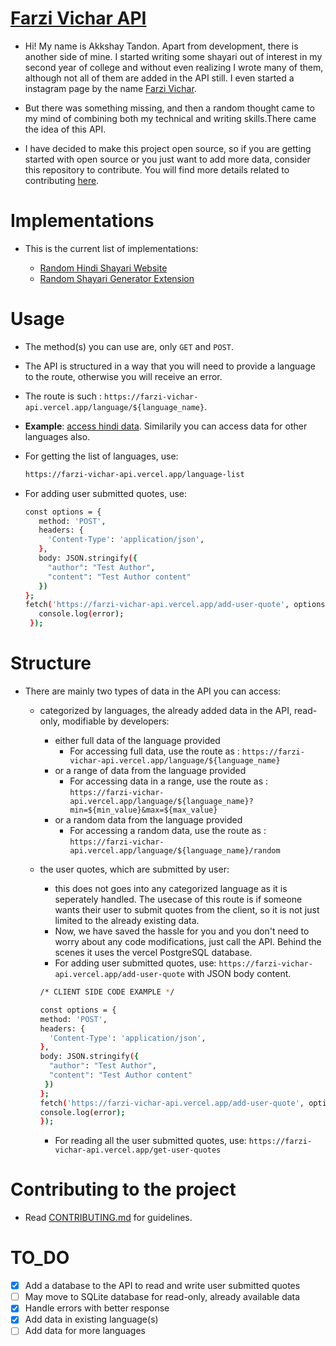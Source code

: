 # [Farzi Vichar API](https://github.com/akkshayTandon/farzi-vichar-api)
- Hi! My name is Akkshay Tandon. Apart from development, there is another side of mine.
I started writing some shayari out of interest in my second year of college and without even realizing I wrote many of them, although not all of them are added in the API still.
I even started a instagram page by the name [Farzi Vichar](https://www.instagram.com/farzivichar/).

- But there was something missing, and then a random thought came to my mind of combining both my technical and writing skills.There came the idea of this API. 

- I have decided to make this project open source, so if you are getting started with open source or you just want to add more data, consider this repository to contribute. You will find more details related to contributing [here](/docs/README.md).

# Implementations
 - This is the current list of implementations:

   - [Random Hindi Shayari Website](https://hindi-shayari.netlify.app/)
   - [Random Shayari Generator Extension](https://microsoftedge.microsoft.com/addons/detail/niaelonohcpmicnibpfegdkndgciphbe)

# Usage
 - The method(s) you can use are, only `GET` and `POST`.
 - The API is structured in a way that you will need to provide a language to the route, otherwise you will receive an error.
 - The route is such : `https://farzi-vichar-api.vercel.app/language/${language_name}`.
 - **Example**: [access hindi data](https://farzi-vichar-api.vercel.app/language/hindi). Similarily you can access data for other languages also.
 - For getting the list of languages, use:
 
   ```bash
   https://farzi-vichar-api.vercel.app/language-list
   ```
 - For adding user submitted quotes, use:

   ```bash
   const options = {
      method: 'POST',
      headers: {
        'Content-Type': 'application/json',
      },
      body: JSON.stringify({
        "author": "Test Author",
        "content": "Test Author content"
      })
   };
   fetch('https://farzi-vichar-api.vercel.app/add-user-quote', options).then(response => response.json()).then(data => console.log(data)).catch((error) => {
      console.log(error);
    });
   ```

# Structure
 - There are mainly two types of data in the API you can access:
    - categorized by languages, the already added data in the API, read-only, modifiable by developers:
      - either full data of the language provided
        - For accessing full data, use the route as : `https://farzi-vichar-api.vercel.app/language/${language_name}`
      - or a range of data from the language provided
        - For accessing data in a range, use the route as : `https://farzi-vichar-api.vercel.app/language/${language_name}?min=${min_value}&max=${max_value}`
      - or a random data from the language provided
        - For accessing a random data, use the route as : `https://farzi-vichar-api.vercel.app/language/${language_name}/random`
    - the user quotes, which are submitted by user:
      - this does not goes into any categorized language as it is seperately handled. The usecase of this route is if someone wants their user to submit quotes from the client, so it is not just limited to the already existing data.
      - Now, we have saved the hassle for you and you don't need to worry about any code modifications, just call the API. Behind the scenes it uses the vercel PostgreSQL database.
      - For adding user submitted quotes, use: `https://farzi-vichar-api.vercel.app/add-user-quote` with JSON body content.

      ```bash
      /* CLIENT SIDE CODE EXAMPLE */

      const options = {
      method: 'POST',
      headers: {
        'Content-Type': 'application/json',
      },
      body: JSON.stringify({
        "author": "Test Author",
        "content": "Test Author content"
       })
      };
      fetch('https://farzi-vichar-api.vercel.app/add-user-quote', options).then(response => response.json()).then(data => console.log(data)).catch((error) => {
      console.log(error);
      });
      ```
      - For reading all the user submitted quotes, use: `https://farzi-vichar-api.vercel.app/get-user-quotes`

# Contributing to the project
 - Read [CONTRIBUTING.md](/docs/README.md) for guidelines.

# TO_DO 
 - [x] Add a database to the API to read and write user submitted quotes
 - [ ] May move to SQLite database for read-only, already available data
 - [x] Handle errors with better response
 - [x] Add data in existing language(s) 
 - [ ] Add data for more languages